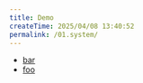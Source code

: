 ```yaml
---
title: Demo
createTime: 2025/04/08 13:40:52
permalink: /01.system/
---
```


- [bar](./bar.md)
- [foo](./foo.md)
